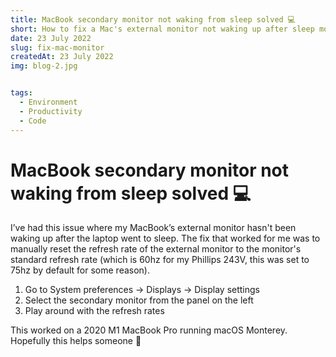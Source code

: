 ```yaml
---
title: MacBook secondary monitor not waking from sleep solved 💻
short: How to fix a Mac's external monitor not waking up after sleep mode
date: 23 July 2022
slug: fix-mac-monitor
createdAt: 23 July 2022
img: blog-2.jpg


tags:
  - Environment
  - Productivity
  - Code
---
```


# MacBook secondary monitor not waking from sleep solved 💻


I’ve had this issue where my MacBook’s external monitor hasn't been waking up after the laptop went to sleep. The fix that worked for me was to manually reset the refresh rate of the external monitor to the monitor's standard refresh rate (which is 60hz for my Phillips 243V, this was set to 75hz by default for some reason).

<ol>
  <li>Go to System preferences → Displays → Display settings</li>
  <li>Select the secondary monitor from the panel on the left</li>
  <li>Play around with the refresh rates </li>
</ol>

This worked on a 2020 M1 MacBook Pro running macOS Monterey. Hopefully this helps someone 🙂